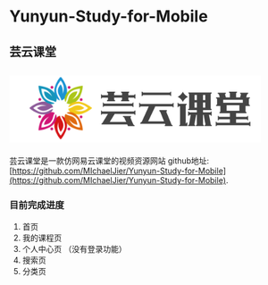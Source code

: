 # Yunyun-Study-for-Mobile
## 芸云课堂
## ![avatar](/static/headerIcon.png)
芸云课堂是一款仿网易云课堂的视频资源网站
github地址: [https://github.com/MIchaelJier/Yunyun-Study-for-Mobile](https://github.com/MIchaelJier/Yunyun-Study-for-Mobile).
### 目前完成进度
 1. 首页 
 2. 我的课程页 
 3. 个人中心页 （没有登录功能）
 4. 搜索页  
 5. 分类页

